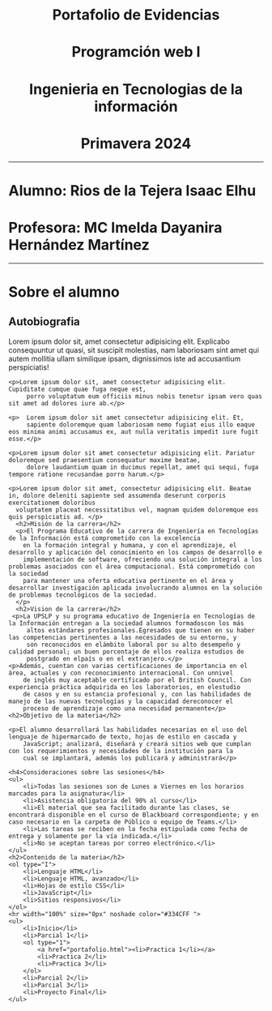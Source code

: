 <!DOCTYPE html>
<html lang="en">
<head>
    <meta charset="UTF-8">
    <meta name="viewport" content="width=device-width, initial-scale=1.0">
    <title>Portafolio de evidencias</title>
</head>
<body>
    <h1 align="center">Portafolio de Evidencias</h1>
    <h1 align="center">Programción web I</h1>
    <h1 align="center">Ingenieria en Tecnologias de la información</h1>
    <h1 align="center">Primavera 2024</h1>
    <hr width="100%" size="0px" noshade color="#456123">
    <h1>Alumno: Rios de la Tejera Isaac Elhu</h1>
    <h1>Profesora: MC Imelda Dayanira Hernández Martínez</h1>
    <hr width="100%" size="0px" noshade color="#456123">
    <h1>Sobre el alumno</h1>
    <h2>Autobiografia</h2>
    <p>Lorem ipsum dolor sit, amet consectetur adipisicing elit. Explicabo consequuntur ut quasi, sit suscipit molestias,
     nam laboriosam sint amet qui autem mollitia ullam similique ipsam, dignissimos iste ad accusantium perspiciatis!</p>

    <p>Lorem ipsum dolor sit, amet consectetur adipisicing elit. Cupiditate cumque quae fuga neque est,
         porro voluptatum eum officiis minus nobis tenetur ipsam vero quas sit amet ad dolores iure ab.</p>

    <p>  Lorem ipsum dolor sit amet consectetur adipisicing elit. Et,
         sapiente doloremque quam laboriosam nemo fugiat eius illo eaque eos minima animi accusamus ex, aut nulla veritatis impedit iure fugit esse.</p>  
         
    <p>Lorem ipsum dolor sit amet consectetur adipisicing elit. Pariatur doloremque sed praesentium consequatur maxime beatae,
         dolore laudantium quam in ducimus repellat, amet qui sequi, fuga tempore ratione recusandae porro harum.</p>
         
    <p>Lorem ipsum dolor sit amet, consectetur adipisicing elit. Beatae in, dolore deleniti sapiente sed assumenda deserunt corporis exercitationem doloribus
      voluptatem placeat necessitatibus vel, magnam quidem doloremque eos quis perspiciatis ad. </p>
      <h2>Misión de la carrera</h2>
      <p>El Programa Educativo de la carrera de Ingeniería en Tecnologías de la Información está comprometido con la excelencia 
        en la formación integral y humana, y con el aprendizaje, el desarrollo y aplicación del conocimiento en los campos de desarrollo e 
        implementación de software, ofreciendo una solución integral a los problemas asociados con el área computacional. Está comprometido con la sociedad 
        para mantener una oferta educativa pertinente en el área y desarrollar investigación aplicada involucrando alumnos en la solución de problemas tecnológicos de la sociedad. 
      </p>
      <h2>Vision de la carrera</h2>
     <p>La UPSLP y su programa educativo de Ingeniería en Tecnologías de la Información entregan a la sociedad alumnos formadoscon los más
         altos estándares profesionales.Egresados que tienen en su haber las competencias pertinentes a las necesidades de su entorno, y 
         son reconocidos en elámbito laboral por su alto desempeño y calidad personal; un buen porcentaje de ellos realiza estudios de 
         postgrado en elpaís o en el extranjero.</p>
    <p>Además, cuentan con varias certificaciones de importancia en el área, actuales y con reconocimiento internacional. Con unnivel 
        de inglés muy aceptable certificado por el British Council. Con experiencia práctica adquirida en los laboratorios, en elestudio 
        de casos y en su estancia profesional y, con las habilidades de manejo de las nuevas tecnologías y la capacidad dereconocer el 
        proceso de aprendizaje como una necesidad permanente</p>
    <h2>Objetivo de la materia</h2>

    <p>El alumno desarrollará las habilidades necesarias en el uso del lenguaje de hipermarcado de texto, hojas de estilo en cascada y 
        JavaScript; analizará, diseñará y creará sitios web que cumplan con los requerimientos y necesidades de la institución para la 
        cual se implantará, además los publicará y administrará</p>

    <h4>Consideraciones sobre las sesiones</h4>
    <ul>
        <li>Todas las sesiones son de Lunes a Viernes en los horarios marcados para la asignatura</li>
        <li>Asistencia obligatoria del 90% al curso</li>
        <li>El material que sea facilitado durante las clases, se encontrará disponible en el curso de Blackboard correspondiente; y en caso necesario en la carpeta de Público o equipo de Teams.</li>
        <li>Las tareas se reciben en la fecha estipulada como fecha de entrega y solamente por la vía indicada.</li>
        <li>No se aceptan tareas por correo electrónico.</li>
    </ul>
    <h2>Contenido de la materia</h2>
    <ol type="I">
        <li>Lenguaje HTML</li>
        <li>Lenguaje HTML, avanzado</li>
        <li>Hojas de estilo CSS</li>
        <li>JavaScript</li>
        <li>Sitios responsivos</li>  
    </ol>
    <hr width="100%" size="0px" noshade color="#334CFF ">
    <ul>
        <li>Inicio</li>
        <li>Parcial 1</li>
        <ol type="1">
            <a href="portafolio.html"><li>Practica 1</li></a>
            <li>Practica 2</li>
            <li>Practica 3</li>
        </ol>
        <li>Parcial 2</li>
        <li>Parcial 3</li>
        <li>Proyecto Final</li>
    </ul>
</body>
</body>
</html>
